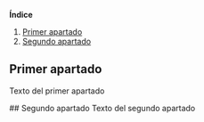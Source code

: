 **Índice**
1. [Primer apartado](#id1)
2. [Segundo apartado](#id2)
<div id='id1'>

## Primer apartado
Texto del primer apartado
</div>
<div id='id2' />
## Segundo apartado
Texto del segundo apartado



<div id = "JSON">
</div>